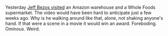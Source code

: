 Yesterday <a href="https://twitter.com/amazon/status/1248094415752749059">Jeff Bezos visited</a> an Amazon warehouse and a Whole Foods supermarket. The video would have been hard to anticipate just a few weeks ago. Why is he walking around like that, alone, not shaking anyone's hand. If that were a scene in a movie it would win an award. Foreboding. Ominous. Weird. 
